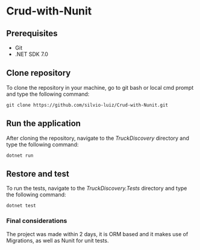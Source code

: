 # Crud-with-Nunit

## Prerequisites

- Git
- .NET SDK 7.0

## Clone repository

To clone the repository in your machine, go to git bash or local cmd prompt and type the following command:

```
git clone https://github.com/silvio-luiz/Crud-with-Nunit.git
```

## Run the application

After cloning the repository, navigate to the *TruckDiscovery* directory and type the following command:

```
dotnet run
```

## Restore and test

To run the tests, navigate to the *TruckDiscovery.Tests* directory and type the following command:

```
dotnet test
```

### Final considerations

The project was made within 2 days, it is ORM based and it makes use of Migrations, as well as Nunit for unit tests.
